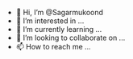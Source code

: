 - 👋 Hi, I’m @Sagarmukoond
- 👀 I’m interested in ...
- 🌱 I’m currently learning ...
- 💞️ I’m looking to collaborate on ...
- 📫 How to reach me ...

<!---
Sagarmukoond/Sagarmukoond is a ✨ special ✨ repository because its `README.md` (this file) appears on your GitHub profile.
You can click the Preview link to take a look at your changes.
--->
